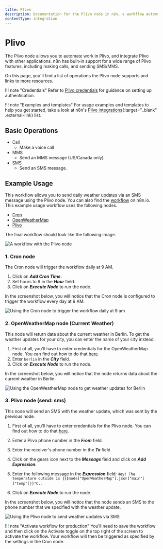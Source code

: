 ```yaml
---
title: Plivo
description: Documentation for the Plivo node in n8n, a workflow automation platform. Includes details of operations and configuration, and links to examples and credentials information.
contentType: integration
---
```


# Plivo

The Plivo node allows you to automate work in Plivo, and integrate Plivo with other applications. n8n has built-in support for a wide range of Plivo features, including making calls, and sending SMS/MMS. 

On this page, you'll find a list of operations the Plivo node supports and links to more resources.

!!! note "Credentials"
    Refer to [Plivo credentials](/integrations/builtin/credentials/plivo/) for guidance on setting up authentication. 

!!! note "Examples and templates"
    For usage examples and templates to help you get started, take a look at n8n's [Plivo integrations](https://n8n.io/integrations/plivo/){:target="_blank" .external-link} list.


## Basic Operations

* Call
    * Make a voice call
* MMS
    * Send an MMS message (US/Canada only)
* SMS
    * Send an SMS message.

## Example Usage

This workflow allows you to send daily weather updates via an SMS message using the Plivo node. You can also find the [workflow](https://n8n.io/workflows/1005) on n8n.io. This example usage workflow uses the following nodes.
- [Cron](/integrations/builtin/core-nodes/n8n-nodes-base.cron/)
- [OpenWeatherMap](/integrations/builtin/app-nodes/n8n-nodes-base.openweathermap/)
- [Plivo]()

The final workflow should look like the following image.

![A workflow with the Plivo node](/_images/integrations/builtin/app-nodes/plivo/workflow.png)

### 1. Cron node

The Cron node will trigger the workflow daily at 9 AM.

1. Click on ***Add Cron Time***.
2. Set hours to 9 in the ***Hour*** field.
3. Click on ***Execute Node*** to run the node.

In the screenshot below, you will notice that the Cron node is configured to trigger the workflow every day at 9 AM.

![Using the Cron node to trigger the workflow daily at 9 am](/_images/integrations/builtin/app-nodes/plivo/cron_node.png)

### 2. OpenWeatherMap node (Current Weather)

This node will return data about the current weather in Berlin. To get the weather updates for your city, you can enter the name of your city instead.

1. First of all, you'll have to enter credentials for the OpenWeatherMap node. You can find out how to do that [here](/integrations/builtin/credentials/openweathermap/).
2. Enter `berlin` in the ***City*** field.
3. Click on ***Execute Node*** to run the node.

In the screenshot below, you will notice that the node returns data about the current weather in Berlin.

![Using the OpenWeatherMap node to get weather updates for Berlin](/_images/integrations/builtin/app-nodes/plivo/openweathermap_node.png)

### 3. Plivo node (send: sms)

This node will send an SMS with the weather update, which was sent by the previous node.

1. First of all, you'll have to enter credentials for the Plivo node. You can find out how to do that [here](/integrations/builtin/credentials/plivo/).
2. Enter a Plivo phone number in the ***From*** field.
3. Enter the receiver's phone number in the ***To*** field.
4. Click on the gears icon next to the ***Message*** field and click on ***Add Expression***.

5. Enter the following message in the ***Expression*** field: `Hey! The temperature outside is {{$node["OpenWeatherMap"].json["main"]["temp"]}}°C.`.
6. Click on ***Execute Node*** to run the node.


In the screenshot below, you will notice that the node sends an SMS to the phone number that we specified with the weather update.

![Using the Plivo node to send weather updates via SMS](/_images/integrations/builtin/app-nodes/plivo/plivo_node.png)

!!! note "Activate workflow for production"
    You'll need to save the workflow and then click on the Activate toggle on the top right of the screen to activate the workflow. Your workflow will then be triggered as specified by the settings in the Cron node.


